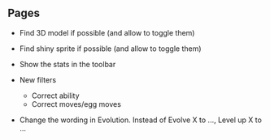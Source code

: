 Pages
-----

* Find 3D model if possible (and allow to toggle them)
* Find shiny sprite if possible (and allow to toggle them)

* Show the stats in the toolbar

* New filters
    * Correct ability
    * Correct moves/egg moves

* Change the wording in Evolution. Instead of Evolve X to ..., Level up X to ...

